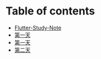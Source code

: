 # Table of contents

* [Flutter-Study-Note](README.md)
* [第一天](di-yi-tian.md)
* [第一天](di-yi-tian-1.md)
* [第二天](di-er-tian.md)

